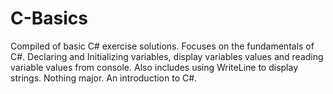 # C-Basics
Compiled of basic C# exercise solutions. Focuses on the fundamentals of C#. Declaring and Initializing variables, display variables values and reading variable values from console. Also includes using WriteLine to display strings. Nothing major. An introduction to C#.

